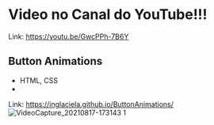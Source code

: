 # Video no Canal do YouTube!!!
Link: https://youtu.be/GwcPPh-7B6Y

## Button Animations
- HTML, CSS
- 
Link:  https://inglaciela.github.io/ButtonAnimations/
![VideoCapture_20210817-173143 1](https://user-images.githubusercontent.com/82710857/129796742-85f0b2dd-c0a2-4163-bcc9-8749a75a15a4.jpg)


